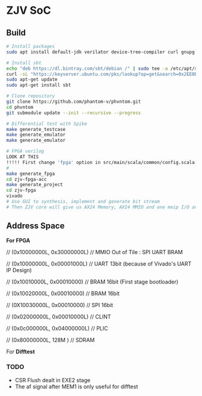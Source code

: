 ZJV SoC
=======

## Build

```bash
# Install packages
sudo apt install default-jdk verilator device-tree-compiler curl gnupg make gcc g++

# Install sbt
echo "deb https://dl.bintray.com/sbt/debian /" | sudo tee -a /etc/apt/sources.list.d/sbt.list
curl -sL "https://keyserver.ubuntu.com/pks/lookup?op=get&search=0x2EE0EA64E40A89B84B2DF73499E82A75642AC823" | sudo apt-key add
sudo apt-get update
sudo apt-get install sbt

# Clone repository
git clone https://github.com/phantom-v/phvntom.git
cd phvntom
git submodule update --init --recursive --progress

# Differential test with Spike
make generate_testcase
make generate_emulator
make generate_emulator

# FPGA verilog
LOOK AT THIS
!!!!! First change 'fpga' option in src/main/scala/common/config.scala to 'true' !!!!!
# 
make generate_fpga
cd zjv-fpga-acc
make generate_project
cd zjv-fpga
vivado
# Use GUI to synthesis, implement and generate bit stream
# Then ZJV core will give us AXI4 Memory, AXI4 MMIO and one meip I/O and we can build our SoC
```

## Address Space

**For FPGA**

 // (0x10000000L, 0x30000000L)  // MMIO Out of Tile : SPI UART BRAM

 //    (0x10000000L, 0x00001000L)  // UART 13bit (because of Vivado's UART IP Design)

 //    (0x10010000L, 0x00010000)  // BRAM 16bit (First stage bootloader)

 //    (0x10020000L, 0x00010000)  // BRAM 16bit

 //    (0X10030000L, 0x00010000)  // SPI 16bit

 // (0x02000000L, 0x00010000L)  // CLINT

 // (0x0c000000L, 0x04000000L)  // PLIC

 // (0x80000000L, 128M )  // SDRAM

For **Difftest**


### TODO

- CSR Flush dealt in EXE2 stage
- The af signal after MEM1 is only useful for difftest